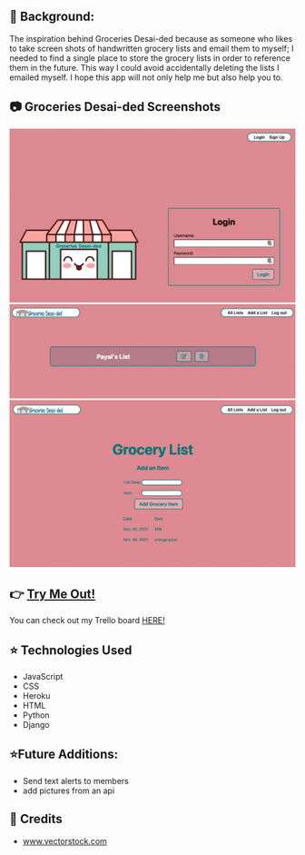 ## :notebook: Background:
The inspiration behind Groceries Desai-ded because as someone who likes to take screen shots of handwritten grocery lists and email them to myself; I needed to find a single place to store the grocery lists in order to reference them in the future. This way I could avoid accidentally deleting the lists I emailed myself. I hope this app will not only help me but also help you to. 

## :camera: Groceries Desai-ded Screenshots
![alt text](main_app/static/images/grocery1.png)
![alt text](main_app/static/images/grocery2.png)
![alt text](main_app/static/images/grocery3.png)



## :point_right: [Try Me Out!](https://groceriesdesaided.herokuapp.com/)
You can check out my Trello board [HERE!](https://trello.com/b/J7TzgDSw/groceries-desai-ded)

## :star: Technologies Used
- JavaScript
- CSS
- Heroku
- HTML
- Python
- Django

## :star:Future Additions:
- Send text alerts to members
- add pictures from an api

## :green_heart: Credits
- www.vectorstock.com